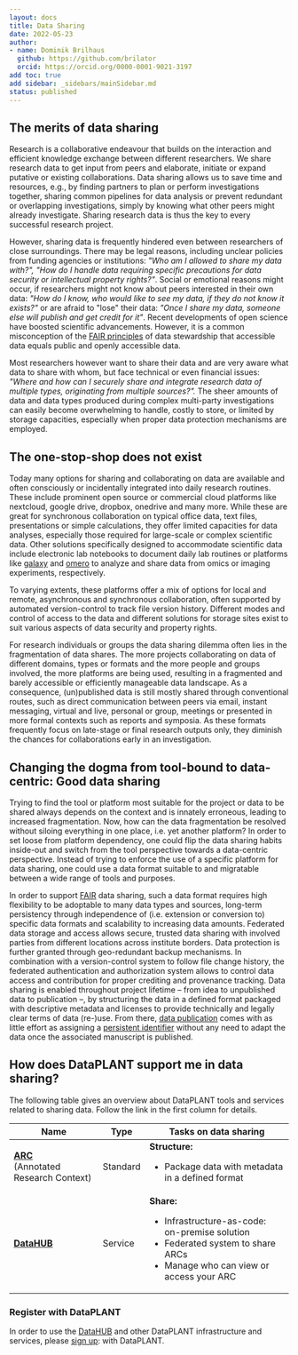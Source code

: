 ```yaml
---
layout: docs
title: Data Sharing
date: 2022-05-23
author:
- name: Dominik Brilhaus
  github: https://github.com/brilator
  orcid: https://orcid.org/0000-0001-9021-3197
add toc: true
add sidebar: _sidebars/mainSidebar.md
status: published
---
```


## The merits of data sharing

Research is a collaborative endeavour that builds on the interaction and efficient knowledge exchange between different researchers. We share research data to get input from peers and elaborate, initiate or expand putative or existing collaborations. Data sharing allows us to save time and resources, e.g., by finding partners to plan or perform investigations together, sharing common pipelines for data analysis or prevent redundant or overlapping investigations, simply by knowing what other peers might already investigate. Sharing research data is thus the key to every successful research project.

However, sharing data is frequently hindered even between researchers of close surroundings. There may be legal reasons, including unclear policies from funding agencies or institutions: *"Who am I allowed to share my data with?", "How do I handle data requiring specific precautions for data security or intellectual property rights?"*. Social or emotional reasons might occur, if researchers might not know about peers interested in their own data: *"How do I know, who would like to see my data, if they do not know it exists?"* or are afraid to "lose" their data: *"Once I share my data, someone else will publish and get credit for it"*. Recent developments of open science have boosted scientific advancements. However, it is a common misconception of the [FAIR principles][kb-FairDataPrinciples] of data stewardship that accessible data equals public and openly accessible data.

Most researchers however want to share their data and are very aware what data to share with whom, but face technical or even financial issues: *"Where and how can I securely share and integrate research data of multiple types, originating from multiple sources?".* The sheer amounts of data and data types produced during complex multi-party investigations can easily become overwhelming to handle, costly to store, or limited by storage capacities, especially when proper data protection mechanisms are employed.

## The one-stop-shop does not exist

Today many options for sharing and collaborating on data are available and often consciously or incidentally integrated into daily research routines. These include prominent open source or commercial cloud platforms like nextcloud, google drive, dropbox, onedrive and many more. While these are great for synchronous collaboration on typical office data, text files, presentations or simple calculations, they offer limited capacities for data analyses, especially those required for large-scale or complex scientific data. Other solutions specifically designed to accommodate scientific data include electronic lab notebooks to document daily lab routines or platforms like [galaxy][ext-galaxy] and [omero][ext-omero] to analyze and share data from omics or imaging experiments, respectively.

To varying extents, these platforms offer a mix of options for local and remote, asynchronous and synchronous collaboration, often supported by automated version-control to track file version history. Different modes and control of access to the data and different solutions for storage sites exist to suit various aspects of data security and property rights.

For research individuals or groups the data sharing dilemma often lies in the fragmentation of data shares. The more projects collaborating on data of different domains, types or formats and the more people and groups involved, the more platforms are being used, resulting in a fragmented and barely accessible or efficiently manageable data landscape. As a consequence, (un)published data is still mostly shared through conventional routes, such as direct communication between peers via email, instant messaging, virtual and live, personal or group, meetings or presented in more formal contexts such as reports and symposia. As these formats frequently focus on late-stage or final research outputs only, they diminish the chances for collaborations early in an investigation.

## Changing the dogma from tool-bound to data-centric: Good data sharing

Trying to find the tool or platform most suitable for the project or data to be shared always depends on the context and is innately erroneous, leading to increased fragmentation. Now, how can the data fragmentation be resolved without siloing everything in one place, i.e. yet another platform? In order to set loose from platform dependency, one could flip the data sharing habits inside-out and switch from the tool perspective towards a data-centric perspective. Instead of trying to enforce the use of a specific platform for data sharing, one could use a data format suitable to and migratable between a wide range of tools and purposes.

In order to support [FAIR][kb-FairDataPrinciples] data sharing, such a data format requires high flexibility to be adoptable to many data types and sources, long-term persistency through independence of (i.e. extension or conversion to) specific data formats and scalability to increasing data amounts. Federated data storage and access allows secure, trusted data sharing with involved parties from different locations across institute borders. Data protection is further granted through geo-redundant backup mechanisms. In combination with a version-control system to follow file change history, the federated authentication and authorization system allows to control data access and contribution for proper crediting and provenance tracking. Data sharing is enabled throughout project lifetime &ndash; from idea to unpublished data to publication &ndash;, by structuring the data in a defined format packaged with descriptive metadata and licenses to provide technically and legally clear terms of data (re-)use. From there, [data publication][kb-DataPublications] comes with as little effort as assigning a [persistent identifier][kb-PersistentIdentifiers] without any need to adapt the data once the associated manuscript is published.

## How does DataPLANT support me in data sharing?

The following table gives an overview about DataPLANT tools and services related to sharing data. Follow the link in the first column for details.

Name | Type | Tasks on data sharing
----------------|-----------|------------------
**[ARC][kb-AnnotatedResearchContext]**  <br> (Annotated Research Context) | Standard | **Structure:** <ul><li>Package data with metadata in a defined format</li></ul>
**[DataHUB][kb-DataHub]** | Service | **Share:** <ul><li>Infrastructure-as-code: on-premise solution</li><li>Federated system to share ARCs</li><li>Manage who can view or access your ARC</li></ul>

### Register with DataPLANT

In order to use the [DataHUB][kb-DataHub] and other DataPLANT infrastructure and services, please [sign up][hp-Registration]: with DataPLANT.  


<!-- Links to DataPLANT knowledge base (kb-) -->

<!-- kb-Fundamentals -->

[kb-DataManagementPlan]: ../fundamentals/DataManagementPlan.html "Data Management Plan"
[kb-DataPublications]: ../fundamentals/DataPublications.html "Data Publication"
[kb-DataSharing]: ../fundamentals/DataSharing.html "Data Sharing"
[kb-FairDataPrinciples]: ../fundamentals/FairDataPrinciples.html "FAIR Data principles"
[kb-Metadata]: ../fundamentals/Metadata.html "Metadata"
[kb-PersistentIdentifiers]: ../fundamentals/PersistentIdentifiers.html "Persistent Identifiers"
[kb-PublicDataRepositories]: ../fundamentals/PublicDataRepositories.html "Repositories"
[kb-ResearchDataManagement]: ../fundamentals/ResearchDataManagement.html "Research Data Management"
[kb-VersionControlGit]: ../fundamentals/VersionControlGit.html "Version Control and Git"

<!-- kb-Implementation -->
[kb-AnnotatedResearchContext]: ../implementation/AnnotatedResearchContext.html "Annotated Research Context"
[kb-DataHub]: ../implementation/DataHub.html "DataPLANT DataHUB"

<!-- kb-Tutorials -->
[kb-QuickStart_arc]: ../tutorials/ARCUserJourney.html "ARC User Journey"


<!-- Reference links -->
[hp-Registration]: <https://register.nfdi4plants.org/> "DataPLANT Registration"
[ext-omero]: <https://www.openmicroscopy.org/omero/> "Omero"
[ext-galaxy]: <https://plants.usegalaxy.eu/> "Galaxy Plants"
